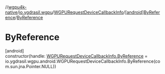 //[wgpu4k-native](../../../../index.md)/[io.ygdrasil.wgpu](../../index.md)/[WGPURequestDeviceCallbackInfo](../index.md)/[[android]ByReference](index.md)/[ByReference](-by-reference.md)

# ByReference

[android]\
constructor(handle: [WGPURequestDeviceCallbackInfo.ByReference](../../../io.ygdrasil.wgpu.android/-w-g-p-u-request-device-callback-info/-by-reference/index.md) = io.ygdrasil.wgpu.android.WGPURequestDeviceCallbackInfo.ByReference(com.sun.jna.Pointer.NULL))